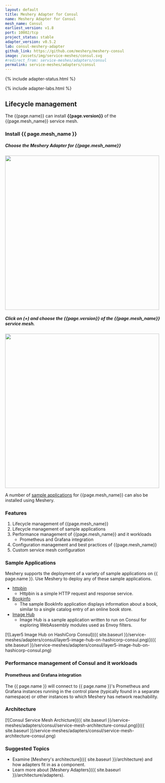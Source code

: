 ```yaml
---
layout: default
title: Meshery Adapter for Consul
name: Meshery Adapter for Consul
mesh_name: Consul
earliest_version: v1.8
port: 10002/tcp
project_status: stable
adapter_version: v0.5.2
lab: consul-meshery-adapter
github_link: https://github.com/meshery/meshery-consul
image: /assets/img/service-meshes/consul.svg
#redirect_from: service-meshes/adapters/consul
permalink: service-meshes/adapters/consul
---
```

{% include adapter-status.html %}

{% include adapter-labs.html %}

## Lifecycle management

The {{page.name}} can install **{{page.version}}** of the {{page.mesh_name}} service mesh. 

### Install {{ page.mesh_name }}

##### Choose the Meshery Adapter for {{page.mesh_name}}

<a href="{{ site.baseurl }}/assets/img/adapters/consul/consul-adapter.png">
  <img style="width:500px;" src="{{ site.baseurl }}/assets/img/adapters/consul/consul-adapter.png" />
</a>

##### Click on (+) and choose the {{page.version}} of the {{page.mesh_name}} service mesh.

<a href="{{ site.baseurl }}/assets/img/adapters/consul/consul-install.png">
  <img style="width:500px;" src="{{ site.baseurl }}/assets/img/adapters/consul/consul-install.png" />
</a>

A number of [sample applications](#sample-applications) for {{page.mesh_name}} can also be installed using Meshery.

### Features

1. Lifecycle management of {{page.mesh_name}}
1. Lifecycle management of sample applications
1. Performance management of {{page.mesh_name}} and it workloads
    - Prometheus and Grafana integration
1. Configuration management and best practices of {{page.mesh_name}}
1. Custom service mesh configuration

### Sample Applications

Meshery supports the deployment of a variety of sample applications on {{ page.name }}. Use Meshery to deploy any of these sample applications.

- [httpbin]({{site.baseurl}}/guides/sample-apps#httpbin)
    - Httpbin is a simple HTTP request and response service.
- [Bookinfo]({{site.baseurl}}/guides/sample-apps#bookinfo) 
    - The sample BookInfo application displays information about a book, similar to a single catalog entry of an online book store.
- [Image Hub]({{site.baseurl}}/guides/sample-apps#imagehub)
    - Image Hub is a sample application written to run on Consul for exploring WebAssembly modules used as Envoy filters.

[![Layer5 Image Hub on HashiCorp Consul]({{ site.baseurl }}/service-meshes/adapters/consul/layer5-image-hub-on-hashicorp-consul.png)]({{ site.baseurl }}/service-meshes/adapters/consul/layer5-image-hub-on-hashicorp-consul.png)

### Performance management of Consul and it workloads

#### Prometheus and Grafana integration

The {{ page.name }} will connect to {{ page.name }}'s Prometheus and Grafana instances running in the control plane (typically found in a separate namespace) or other instances to which Meshery has network reachability.

### Architecture

[![Consul Service Mesh Archicture]({{ site.baseurl }}/service-meshes/adapters/consul/service-mesh-architecture-consul.png)]({{ site.baseurl }}/service-meshes/adapters/consul/service-mesh-architecture-consul.png)

### Suggested Topics

- Examine [Meshery's architecture]({{ site.baseurl }}/architecture) and how adapters fit in as a component.
- Learn more about [Meshery Adapters]({{ site.baseurl }}/architecture/adapters).
